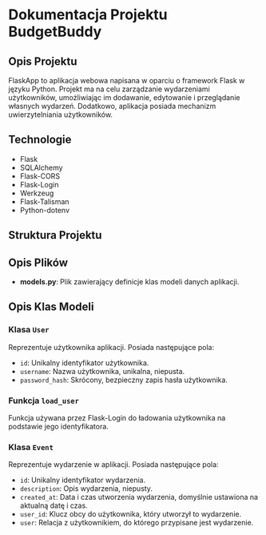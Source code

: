 # Dokumentacja Projektu BudgetBuddy 

## Opis Projektu

FlaskApp to aplikacja webowa napisana w oparciu o framework Flask w języku Python. Projekt ma na celu zarządzanie wydarzeniami użytkowników, umożliwiając im dodawanie, edytowanie i przeglądanie własnych wydarzeń. Dodatkowo, aplikacja posiada mechanizm uwierzytelniania użytkowników.

## Technologie

- Flask
- SQLAlchemy
- Flask-CORS
- Flask-Login
- Werkzeug
- Flask-Talisman
- Python-dotenv

## Struktura Projektu


## Opis Plików

- **models.py**: Plik zawierający definicje klas modeli danych aplikacji.

## Opis Klas Modeli

### Klasa `User`

Reprezentuje użytkownika aplikacji. Posiada następujące pola:
- `id`: Unikalny identyfikator użytkownika.
- `username`: Nazwa użytkownika, unikalna, niepusta.
- `password_hash`: Skrócony, bezpieczny zapis hasła użytkownika.

### Funkcja `load_user`

Funkcja używana przez Flask-Login do ładowania użytkownika na podstawie jego identyfikatora. 

### Klasa `Event`

Reprezentuje wydarzenie w aplikacji. Posiada następujące pola:
- `id`: Unikalny identyfikator wydarzenia.
- `description`: Opis wydarzenia, niepusty.
- `created_at`: Data i czas utworzenia wydarzenia, domyślnie ustawiona na aktualną datę i czas.
- `user_id`: Klucz obcy do użytkownika, który utworzył to wydarzenie.
- `user`: Relacja z użytkownikiem, do którego przypisane jest wydarzenie.

